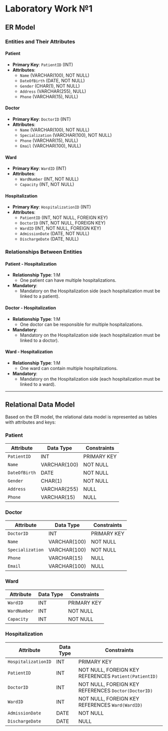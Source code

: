 # Laboratory Work №1

## ER Model

### Entities and Their Attributes

#### Patient
- **Primary Key**: `PatientID` (INT)  
- **Attributes**:
  - `Name` (VARCHAR(100), NOT NULL)
  - `DateOfBirth` (DATE, NOT NULL)
  - `Gender` (CHAR(1), NOT NULL)
  - `Address` (VARCHAR(255), NULL)
  - `Phone` (VARCHAR(15), NULL)

#### Doctor
- **Primary Key**: `DoctorID` (INT)  
- **Attributes**:
  - `Name` (VARCHAR(100), NOT NULL)
  - `Specialization` (VARCHAR(100), NOT NULL)
  - `Phone` (VARCHAR(15), NULL)
  - `Email` (VARCHAR(100), NULL)

#### Ward
- **Primary Key**: `WardID` (INT)  
- **Attributes**:
  - `WardNumber` (INT, NOT NULL)
  - `Capacity` (INT, NOT NULL)

#### Hospitalization
- **Primary Key**: `HospitalizationID` (INT)  
- **Attributes**:
  - `PatientID` (INT, NOT NULL, FOREIGN KEY)
  - `DoctorID` (INT, NOT NULL, FOREIGN KEY)
  - `WardID` (INT, NOT NULL, FOREIGN KEY)
  - `AdmissionDate` (DATE, NOT NULL)
  - `DischargeDate` (DATE, NULL)

### Relationships Between Entities

#### Patient - Hospitalization
- **Relationship Type**: 1:M  
  - One patient can have multiple hospitalizations.
- **Mandatory**: 
  - Mandatory on the Hospitalization side (each hospitalization must be linked to a patient).

#### Doctor - Hospitalization
- **Relationship Type**: 1:M  
  - One doctor can be responsible for multiple hospitalizations.
- **Mandatory**: 
  - Mandatory on the Hospitalization side (each hospitalization must be linked to a doctor).

#### Ward - Hospitalization
- **Relationship Type**: 1:M  
  - One ward can contain multiple hospitalizations.
- **Mandatory**: 
  - Mandatory on the Hospitalization side (each hospitalization must be linked to a ward).

---

## Relational Data Model

Based on the ER model, the relational data model is represented as tables with attributes and keys:

### Patient
| Attribute         | Data Type           | Constraints       |
|--------------------|---------------------|-------------------|
| `PatientID`       | INT                 | PRIMARY KEY       |
| `Name`            | VARCHAR(100)        | NOT NULL          |
| `DateOfBirth`     | DATE                | NOT NULL          |
| `Gender`          | CHAR(1)             | NOT NULL          |
| `Address`         | VARCHAR(255)        | NULL              |
| `Phone`           | VARCHAR(15)         | NULL              |

### Doctor
| Attribute         | Data Type           | Constraints       |
|--------------------|---------------------|-------------------|
| `DoctorID`        | INT                 | PRIMARY KEY       |
| `Name`            | VARCHAR(100)        | NOT NULL          |
| `Specialization`  | VARCHAR(100)        | NOT NULL          |
| `Phone`           | VARCHAR(15)         | NULL              |
| `Email`           | VARCHAR(100)        | NULL              |

### Ward
| Attribute         | Data Type           | Constraints       |
|--------------------|---------------------|-------------------|
| `WardID`          | INT                 | PRIMARY KEY       |
| `WardNumber`      | INT                 | NOT NULL          |
| `Capacity`        | INT                 | NOT NULL          |

### Hospitalization
| Attribute         | Data Type           | Constraints                              |
|--------------------|---------------------|------------------------------------------|
| `HospitalizationID` | INT               | PRIMARY KEY                              |
| `PatientID`       | INT                 | NOT NULL, FOREIGN KEY REFERENCES `Patient(PatientID)` |
| `DoctorID`        | INT                 | NOT NULL, FOREIGN KEY REFERENCES `Doctor(DoctorID)` |
| `WardID`          | INT                 | NOT NULL, FOREIGN KEY REFERENCES `Ward(WardID)` |
| `AdmissionDate`   | DATE                | NOT NULL                                |
| `DischargeDate`   | DATE                | NULL                                    |

